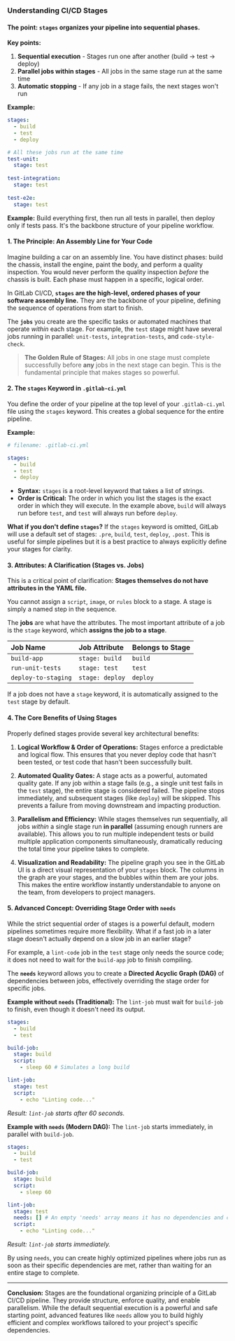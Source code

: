 ### **Understanding CI/CD Stages**

#### **The point: `stages` organizes your pipeline into sequential phases.**

**Key points:**

1. **Sequential execution** - Stages run one after another (build → test → deploy)
2. **Parallel jobs within stages** - All jobs in the same stage run at the same time
3. **Automatic stopping** - If any job in a stage fails, the next stages won't run

**Example:**
```yaml
stages:
  - build
  - test
  - deploy

# All these jobs run at the same time
test-unit:
  stage: test
  
test-integration:
  stage: test
  
test-e2e:
  stage: test
```

**Example:** Build everything first, then run all tests in parallel, then deploy only if tests pass. It's the backbone structure of your pipeline workflow.


#### **1. The Principle: An Assembly Line for Your Code**

Imagine building a car on an assembly line. You have distinct phases: build the chassis, install the engine, paint the body, and perform a quality inspection. You would never perform the quality inspection *before* the chassis is built. Each phase must happen in a specific, logical order.

In GitLab CI/CD, **`stages` are the high-level, ordered phases of your software assembly line.** They are the backbone of your pipeline, defining the sequence of operations from start to finish.

The **`jobs`** you create are the specific tasks or automated machines that operate *within* each stage. For example, the `test` stage might have several jobs running in parallel: `unit-tests`, `integration-tests`, and `code-style-check`.

> **The Golden Rule of Stages:** All jobs in one stage must complete successfully before **any** jobs in the next stage can begin. This is the fundamental principle that makes stages so powerful.

#### **2. The `stages` Keyword in `.gitlab-ci.yml`**

You define the order of your pipeline at the top level of your `.gitlab-ci.yml` file using the `stages` keyword. This creates a global sequence for the entire pipeline.

**Example:**
```yaml
# filename: .gitlab-ci.yml

stages:
  - build
  - test
  - deploy
```

*   **Syntax:** `stages` is a root-level keyword that takes a list of strings.
*   **Order is Critical:** The order in which you list the stages is the exact order in which they will execute. In the example above, `build` will always run before `test`, and `test` will always run before `deploy`.

**What if you don't define `stages`?**
If the `stages` keyword is omitted, GitLab will use a default set of stages:
`.pre`, `build`, `test`, `deploy`, `.post`. This is useful for simple pipelines but it is a best practice to always explicitly define your stages for clarity.

#### **3. Attributes: A Clarification (Stages vs. Jobs)**

This is a critical point of clarification: **Stages themselves do not have attributes in the YAML file.**

You cannot assign a `script`, `image`, or `rules` block to a stage. A stage is simply a named step in the sequence.

The **jobs** are what have the attributes. The most important attribute of a job is the `stage` keyword, which **assigns the job to a stage**.

| Job Name            | Job Attribute   | Belongs to Stage |
| :------------------ | :-------------- | :--------------- |
| `build-app`         | `stage: build`  | `build`          |
| `run-unit-tests`    | `stage: test`   | `test`           |
| `deploy-to-staging` | `stage: deploy` | `deploy`         |

If a job does not have a `stage` keyword, it is automatically assigned to the `test` stage by default.

#### **4. The Core Benefits of Using Stages**

Properly defined stages provide several key architectural benefits:

1.  **Logical Workflow & Order of Operations:** Stages enforce a predictable and logical flow. This ensures that you never deploy code that hasn't been tested, or test code that hasn't been successfully built.

2.  **Automated Quality Gates:** A stage acts as a powerful, automated quality gate. If any job within a stage fails (e.g., a single unit test fails in the `test` stage), the entire stage is considered failed. The pipeline stops immediately, and subsequent stages (like `deploy`) will be skipped. This prevents a failure from moving downstream and impacting production.

3.  **Parallelism and Efficiency:** While stages themselves run sequentially, all jobs *within* a single stage run **in parallel** (assuming enough runners are available). This allows you to run multiple independent tests or build multiple application components simultaneously, dramatically reducing the total time your pipeline takes to complete.

4.  **Visualization and Readability:** The pipeline graph you see in the GitLab UI is a direct visual representation of your `stages` block. The columns in the graph are your stages, and the bubbles within them are your jobs. This makes the entire workflow instantly understandable to anyone on the team, from developers to project managers.

#### **5. Advanced Concept: Overriding Stage Order with `needs`**

While the strict sequential order of stages is a powerful default, modern pipelines sometimes require more flexibility. What if a fast job in a later stage doesn't actually depend on a slow job in an earlier stage?

For example, a `lint-code` job in the `test` stage only needs the source code; it does not need to wait for the `build-app` job to finish compiling.

The **`needs`** keyword allows you to create a **Directed Acyclic Graph (DAG)** of dependencies between jobs, effectively overriding the stage order for specific jobs.

**Example without `needs` (Traditional):**
The `lint-job` must wait for `build-job` to finish, even though it doesn't need its output.

```yaml
stages:
  - build
  - test

build-job:
  stage: build
  script:
    - sleep 60 # Simulates a long build

lint-job:
  stage: test
  script:
    - echo "Linting code..."
```
*Result: `lint-job` starts after 60 seconds.*

**Example with `needs` (Modern DAG):**
The `lint-job` starts immediately, in parallel with `build-job`.

```yaml
stages:
  - build
  - test

build-job:
  stage: build
  script:
    - sleep 60

lint-job:
  stage: test
  needs: [] # An empty 'needs' array means it has no dependencies and can start immediately
  script:
    - echo "Linting code..."
```
*Result: `lint-job` starts immediately.*

By using `needs`, you can create highly optimized pipelines where jobs run as soon as their specific dependencies are met, rather than waiting for an entire stage to complete.

---

**Conclusion:** Stages are the foundational organizing principle of a GitLab CI/CD pipeline. They provide structure, enforce quality, and enable parallelism. While the default sequential execution is a powerful and safe starting point, advanced features like `needs` allow you to build highly efficient and complex workflows tailored to your project's specific dependencies.